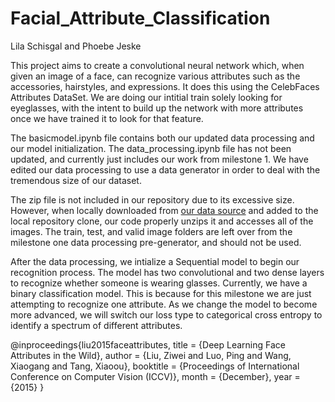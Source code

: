 # Facial_Attribute_Classification
Lila Schisgal and Phoebe Jeske

This project aims to create a convolutional neural network which, when given an image of a face, can recognize various attributes such as the accessories, hairstyles, and expressions. It does this using the CelebFaces Attributes DataSet. We are doing our intitial train solely looking for eyeglasses, with the intent to build up the network with more attributes once we have trained it to look for that feature.

The basicmodel.ipynb file contains both our updated data processing and our model initialization. The data_processing.ipynb file has not been updated, and currently just includes our work from milestone 1. We have edited our data processing to use a data generator in order to deal with the tremendous size of our dataset.

The zip file is not included in our repository due to its excessive size. However, when locally downloaded from [our data source](https://mmlab.ie.cuhk.edu.hk/projects/CelebA.html) and added to the local repository clone, our code properly unzips it and accesses all of the images. The train, test, and valid image folders are left over from the milestone one data processing pre-generator, and should not be used.

After the data processing, we intialize a Sequential model to begin our recognition process. The model has two convolutional and two dense layers to recognize whether someone is wearing glasses. Currently, we have a binary classification model. This is because for this milestone we are just attempting to recognize one attribute. As we change the model to become more advanced, we will switch our loss type to categorical cross entropy to identify a spectrum of different attributes.


@inproceedings{liu2015faceattributes,
  title = {Deep Learning Face Attributes in the Wild},
  author = {Liu, Ziwei and Luo, Ping and Wang, Xiaogang and Tang, Xiaoou},
  booktitle = {Proceedings of International Conference on Computer Vision (ICCV)},
  month = {December},
  year = {2015} 
}
